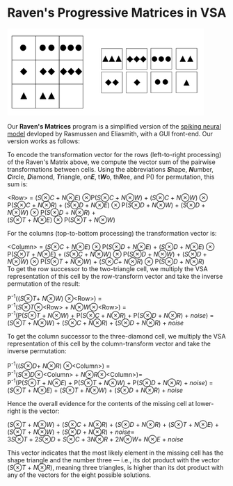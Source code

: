 # Raven's Progressive Matrices in VSA

<img src="ravens-with-solutions.png" height=200>

Our <b>Raven's Matrices</b> program is a simplified version of the 
[spiking neural model](http://www.sciencedirect.com/science/article/pii/S0160289613001542)
devloped by Rasmussen and Eliasmith, with a GUI front-end. Our version works as follows:

To encode the transformation vector for the rows (left-to-right processing) of 
the Raven's Matrix above, we compute the vector sum of the pairwise transformations 
between cells. Using the abbreviations <b><i>S</i></b>hape, <b><i>N</i></b>umber, <b><i>C</i></b>ircle, 
<b><i>D</i></b>iamond, <b><i>T</i></b>riangle, on<b><i>E</i></b>, t<b><i>W</i></b>o, th<b><i>R</i></b>ee, and
P() for permutation, this sum is:

&lt;Row&gt; =  (<i>S</i>&otimes;<i>C</i> + <i>N</i>&otimes;<i>E</i>) &otimes;P(<i>S</i>&otimes;<i>C</i> + <i>N</i>&otimes;<i>W</i>) + (<i>S</i>&otimes;<i>C</i> + <i>N</i>&otimes;<i>W</i>) &otimes; P(<i>S</i>&otimes;<i>C</i> + <i>N</i>&otimes;<i>R</i>) +
(<i>S</i>&otimes;<i>D</i> + <i>N</i>&otimes;<i>E</i>) &otimes; P(<i>S</i>&otimes;<i>D</i> + <i>N</i>&otimes;<i>W</i>) + (<i>S</i>&otimes;<i>D</i> + <i>N</i>&otimes;<i>W</i>) &otimes; P(<i>S</i>&otimes;<i>D</i> + <i>N</i>&otimes;<i>R</i>) + <br>
(<i>S</i>&otimes;<i>T</i> + <i>N</i>&otimes;<i>E</i>) &otimes; P(<i>S</i>&otimes;<i>T</i> + <i>N</i>&otimes;<i>W</i>) 

For the columns (top-to-bottom processing) the transformation vector is:

&lt;Column&gt; =  (<i>S</i>&otimes;<i>C</i> + <i>N</i>&otimes;<i>E</i>) &otimes; P(<i>S</i>&otimes;<i>D</i> + <i>N</i>&otimes;<i>E</i>) + (<i>S</i>&otimes;<i>D</i> + <i>N</i>&otimes;<i>E</i>) &otimes; P(<i>S</i>&otimes;<i>T</i> + <i>N</i>&otimes;<i>E</i>) +
(<i>S</i>&otimes;<i>C</i> + <i>N</i>&otimes;<i>W</i>) &otimes; P(<i>S</i>&otimes;<i>D</i> + <i>N</i>&otimes;<i>W</i>) + (<i>S</i>&otimes;<i>D</i> + <i>N</i>&otimes;<i>W</i>) &otimes; P(<i>S</i>&otimes;<i>T</i> + <i>N</i>&otimes;<i>W</i>) +
(<i>S</i>&otimes;<i>C</i>+ <i>N</i>&otimes;<i>R</i>) &otimes; P(<i>S</i>&otimes;<i>D</i> + <i>N</i>&otimes;<i>R</i>)     
To get the row successor to the two-triangle cell, we multiply the VSA
representation of this cell by the row-transform vector and take the inverse
permutation of the result:

P<sup>-1</sup>((<i>S</i>&otimes;<i>T</i>+ <i>N</i>&otimes;<i>W</i>)  &otimes;&lt;Row&gt;) =<br>
P<sup>-1</sup>(<i>S</i>&otimes;<i>T</i>&otimes;&lt;Row&gt;  +  <i>N</i>&otimes;<i>W</i>&otimes;&lt;Row&gt;) =<br>
P<sup>-1</sup>(P(<i>S</i>&otimes;<i>T</i> +  <i>N</i>&otimes;<i>W</i>) + P(<i>S</i>&otimes;<i>C</i> + <i>N</i>&otimes;<i>R</i>) + P(<i>S</i>&otimes;<i>D</i> + <i>N</i>&otimes;<i>R</i>) + <i>noise</i>) =<br>
(<i>S</i>&otimes;<i>T</i> +  <i>N</i>&otimes;<i>W</i>) + (<i>S</i>&otimes;<i>C</i> + <i>N</i>&otimes;<i>R</i>) + (<i>S</i>&otimes;<i>D</i> + <i>N</i>&otimes;<i>R</i>) + <i>noise</i>

To get the column successor to the three-diamond cell, we multiply the VSA 
representation of this cell by the column-transform vector and take the inverse 
permutation:

P<sup>-1</sup>((<i>S</i>&otimes;<i>D</i>+ <i>N</i>&otimes;<i>R</i>)  &otimes;&lt;Column&gt;) =<br>
P<sup>-1</sup>(<i>S</i>&otimes;<i>D</i>&otimes;&lt;Column&gt;  + <i>N</i>&otimes;<i>R</i>&otimes;&lt;Column&gt;)=<br>
P<sup>-1</sup>(P(<i>S</i>&otimes;<i>T</i> + <i>N</i>&otimes;<i>E</i>) + P(<i>S</i>&otimes;<i>T</i> + <i>N</i>&otimes;<i>W</i>) + P(<i>S</i>&otimes;<i>D</i> + <i>N</i>&otimes;<i>R</i>) + <i>noise</i>) =<br>
(<i>S</i>&otimes;<i>T</i> + <i>N</i>&otimes;<i>E</i>) + (<i>S</i>&otimes;<i>T</i> + <i>N</i>&otimes;<i>W</i>) + (<i>S</i>&otimes;<i>D</i> + <i>N</i>&otimes;<i>R</i>) + <i>noise</i>

Hence the overall evidence for the contents of the missing cell at lower-right 
is the vector:

(<i>S</i>&otimes;<i>T</i> +  <i>N</i>&otimes;<i>W</i>) + (<i>S</i>&otimes;<i>C</i> + <i>N</i>&otimes;<i>R</i>) + (<i>S</i>&otimes;<i>D</i> + <i>N</i>&otimes;<i>R</i>) + (<i>S</i>&otimes;<i>T</i> + <i>N</i>&otimes;<i>E</i>) + (<i>S</i>&otimes;<i>T</i> + <i>N</i>&otimes;<i>W</i>) + (<i>S</i>&otimes;<i>D</i> + <i>N</i>&otimes;<i>R</i>) + <i>noise</i>=<br>
3<i>S</i>&otimes;<i>T</i> + 2<i>S</i>&otimes;<i>D</i> + <i>S</i>&otimes;<i>C</i> + 3<i>N</i>&otimes;<i>R</i> + 2<i>N</i>&otimes;<i>W</i>+ <i>N</i>&otimes;<i>E</i> + <i>noise</i>

This vector indicates that the most likely element in the missing cell has the 
shape triangle and the number three &mdash; i.e., its dot product with the vector 
(<i>S</i>&otimes;<i>T</i> + <i>N</i>&otimes;<i>R</i>), meaning three triangles,
is higher than its dot product with any of the vectors for the eight possible solutions. 
